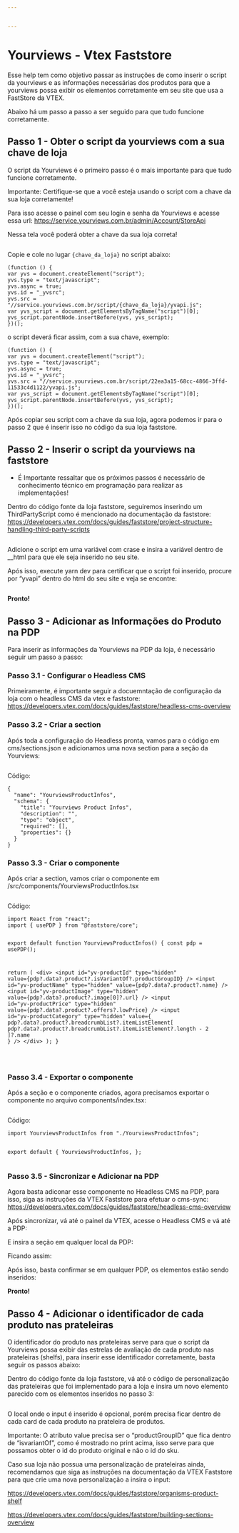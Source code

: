 ```yaml
---


---
```


<h1 id="yourviews---vtex-faststore">Yourviews - Vtex Faststore</h1>
<p>Esse help tem como objetivo passar as instruções de como inserir o script da yourviews e as informações necessárias dos produtos para que a yourviews possa exibir os elementos corretamente em seu site que usa a FastStore da VTEX.</p>
<p>Abaixo há um passo a passo a ser seguido para que tudo funcione corretamente.</p>
<h2 id="passo-1---obter-o-script-da-yourviews-com-a-sua-chave-de-loja">Passo 1 - Obter o script da yourviews com a sua chave de loja</h2>
<p>O script da Yourviews é o primeiro passo é o mais importante para que tudo funcione corretamente.</p>
<p>Importante: Certifique-se que a você esteja usando o script com a chave da sua loja corretamente!</p>
<p>Para isso acesse o painel com seu login e senha da Yourviews e acesse essa url: <a href="https://service.yourviews.com.br/admin/Account/StoreApi">https://service.yourviews.com.br/admin/Account/StoreApi</a></p>
<p>Nessa tela você poderá obter a chave da sua loja correta!</p>
<p><img src="https://lh7-rt.googleusercontent.com/docsz/AD_4nXc6dD-t5kkcBP5WobrA5z0OzVJoW9U123MCDD48M2h9q7agflp5Me2hi3Iepo6Wzw9SUQ7TA4C6IuN967SjSDO39ibNSql6yhA-kr8tPLlxgztwF6tc0WsddWoOe4MtlReb5vmQJQ?key=fzk-W8PesKQC-gQs6-CF8g" alt=""></p>
<p>Copie e cole no lugar <code>{chave_da_loja}</code> no script abaixo:</p>
<pre><code>(function () {
var yvs = document.createElement("script");
yvs.type = "text/javascript";
yvs.async = true;
yvs.id = "_yvsrc";
yvs.src = "//service.yourviews.com.br/script/{chave_da_loja}/yvapi.js";
var yvs_script = document.getElementsByTagName("script")[0];
yvs_script.parentNode.insertBefore(yvs, yvs_script);
})();
</code></pre>
<p>o script deverá ficar assim, com a sua chave, exemplo:</p>
<pre><code>(function () {
var yvs = document.createElement("script");
yvs.type = "text/javascript";
yvs.async = true;
yvs.id = "_yvsrc";
yvs.src = "//service.yourviews.com.br/script/22ea3a15-68cc-4866-3ffd-11533c4d1122/yvapi.js";
var yvs_script = document.getElementsByTagName("script")[0];
yvs_script.parentNode.insertBefore(yvs, yvs_script);
})();
</code></pre>
<p>Após copiar seu script com a chave da sua loja, agora podemos ir para o passo 2 que é inserir isso no código da sua loja faststore.</p>
<h2 id="passo-2---inserir-o-script-da-yourviews-na-faststore">Passo 2 - Inserir o script da yourviews na faststore</h2>
<ul>
<li>É Importante ressaltar que os próximos passos é necessário de conhecimento técnico em programação para realizar as implementações!</li>
</ul>
<p>Dentro do código fonte da loja faststore, seguiremos inserindo um ThirdPartyScript como é mencionado na documentação da faststore: <a href="https://developers.vtex.com/docs/guides/faststore/project-structure-handling-third-party-scripts">https://developers.vtex.com/docs/guides/faststore/project-structure-handling-third-party-scripts</a></p>
<p><img src="https://lh7-rt.googleusercontent.com/docsz/AD_4nXdkqAHlknDb2r0AOsYjzX6lzCwJ3JWgYJ30RBCKhXnKlmAYoai5hPAB7DBmVCA20ZSh_ghXxlcQFStGrOFxrhzYKje8KexatkyuVdc6wcFgTajuQG6_icCOiR3ldA_HouxNpoAT?key=fzk-W8PesKQC-gQs6-CF8g" alt=""></p>
<p>Adicione o script em uma variável com crase e insira a variável dentro de __html para que ele seja inserido no seu site.</p>
<p>Após isso, execute yarn dev para certificar que o script foi inserido, procure por “yvapi” dentro do html do seu site e veja se encontre:</p>
<p><img src="https://lh7-rt.googleusercontent.com/docsz/AD_4nXdUaxbw5oTJZo20M5Srb9SybwHd7Z2To9I29kSxalDRnnobPfCiIah2FK0tyc5kyZQUl8cOOGCNdBIWgXew-Q2pW0mnY32XivBzrl-4Jdn4TEfBBfvwr4nOyc5BR9x17RFtOix3IA?key=fzk-W8PesKQC-gQs6-CF8g" alt=""></p>
<p><strong>Pronto!</strong></p>
<h2 id="passo-3---adicionar-as-informações-do-produto-na-pdp">Passo 3 - Adicionar as Informações do Produto na PDP</h2>
<p>Para inserir as informações da Yourviews na PDP da loja, é necessário seguir um passo a passo:</p>
<h3 id="passo-3.1---configurar-o-headless-cms">Passo 3.1 - Configurar o Headless CMS</h3>
<p>Primeiramente, é importante seguir a docuemntação de configuração da loja com o headless CMS da vtex e faststore: <a href="https://developers.vtex.com/docs/guides/faststore/headless-cms-overview">https://developers.vtex.com/docs/guides/faststore/headless-cms-overview</a></p>
<h3 id="passo-3.2---criar-a-section">Passo 3.2 - Criar a section</h3>
<p>Após toda a configuração do Headless pronta, vamos para o código em cms/sections.json e adicionamos uma nova section para a seção da Yourviews:</p>
<p><img src="https://lh7-rt.googleusercontent.com/docsz/AD_4nXc_XWPiJGSxDn9EAFzTwXhv7qrVHoREkxLKBGKLr9NKIUkvbHcPiTeAsU2bIqOIRjRa2AwJvb2_3LlQ-Vt2E036jLQwLQSsM7rRcIv_MBUR9bFhuVnuPo2I0AZVL2o1e_4lSCVK?key=fzk-W8PesKQC-gQs6-CF8g" alt=""></p>
<p>Código:</p>
<pre><code>{
  "name": "YourviewsProductInfos",
  "schema": {
    "title": "Yourviews Product Infos",
    "description": "",
    "type": "object",
    "required": [],
    "properties": {}
  }
}
</code></pre>
<h3 id="passo-3.3---criar-o-componente">Passo 3.3 - Criar o componente</h3>
<p>Após criar a section, vamos criar o componente em /src/components/YourviewsProductInfos.tsx</p>
<p><img src="https://lh7-rt.googleusercontent.com/docsz/AD_4nXcjo0Ar3Fmpo5O4wXt4RHC_0F80wcQQrqq-YEGIn8fTZjqUhYBCqbjQfuQxoL0W-XKk-lagV_qwiUnIIfPGNS0vevDctlImNL2eqPhbnwu8P66_E15gQ5ZyK3giTRfQBJTeAwbdHQ?key=fzk-W8PesKQC-gQs6-CF8g" alt=""></p>
<p>Código:</p>
<pre><code>import React from "react";
import { usePDP } from "@faststore/core";

export default function YourviewsProductInfos() {
  const pdp = usePDP();
  
  return (
    &lt;div&gt;
      &lt;input
        id="yv-productId"
        type="hidden"
        value={pdp?.data?.product?.isVariantOf?.productGroupID}
      /&gt;
      &lt;input
        id="yv-productName"
        type="hidden"
        value={pdp?.data?.product?.name}
      /&gt;
      &lt;input
        id="yv-productImage"
        type="hidden"
        value={pdp?.data?.product?.image[0]?.url}
      /&gt;
      &lt;input
        id="yv-productPrice"
        type="hidden"
        value={pdp?.data?.product?.offers?.lowPrice}
      /&gt;
      &lt;input
        id="yv-productCategory"
        type="hidden"
        value={
          pdp?.data?.product?.breadcrumbList?.itemListElement[
            pdp?.data?.product?.breadcrumbList?.itemListElement?.length - 2
          ]?.name
        }
      /&gt;
    &lt;/div&gt;
  );
}

</code></pre>
<h3 id="passo-3.4---exportar-o-componente">Passo 3.4 - Exportar o componente</h3>
<p>Após a seção e o componente criados, agora precisamos exportar o componente no arquivo components/index.tsx:</p>
<p><img src="https://i.imgur.com/FDWZ7xz.png" alt=""></p>
<p>Código:</p>
<pre><code>import YourviewsProductInfos from "./YourviewsProductInfos";

export default {
  YourviewsProductInfos,
};
</code></pre>
<h3 id="passo-3.5---sincronizar-e-adicionar-na-pdp">Passo 3.5 - Sincronizar e Adicionar na PDP</h3>
<p>Agora basta adiconar esse componente no Headless CMS na PDP, para isso, siga as instruções da VTEX Faststore para efetuar o cms-sync:<br>
<a href="https://developers.vtex.com/docs/guides/faststore/headless-cms-overview">https://developers.vtex.com/docs/guides/faststore/headless-cms-overview</a></p>
<p>Após sincronizar, vá até o painel da VTEX, acesse o Headless CMS e vá até a PDP:<br>
<img src="https://i.imgur.com/6flNi7f.png" alt=""></p>
<p>E insira a seção em qualquer local da PDP:<br>
<img src="https://i.imgur.com/x9SvVkN.png" alt=""></p>
<p>Ficando assim:<br>
<img src="https://i.imgur.com/lAYVN7J.png" alt=""></p>
<p>Após isso, basta confirmar se em qualquer PDP, os elementos estão sendo inseridos:<br>
<img src="https://i.imgur.com/KrWlK8i.png" alt=""></p>
<p><strong>Pronto!</strong></p>
<h2 id="passo-4---adicionar-o-identificador-de-cada-produto-nas-prateleiras">Passo 4 - Adicionar o identificador de cada produto nas prateleiras</h2>
<p>O identificador do produto nas prateleiras serve para que o script da Yourviews possa exibir das estrelas de avaliação de cada produto nas prateleiras (shelfs), para inserir esse identificador corretamente, basta seguir os passos abaixo:</p>
<p>Dentro do código fonte da loja faststore, vá até o código de personalização das prateleiras que foi implementado para a loja e insira um novo elemento parecido com os elementos inseridos no passo 3:</p>
<p><img src="https://lh7-rt.googleusercontent.com/docsz/AD_4nXfi3oNoW8zsZh_0Jo0Q_w6iU_CxssfMEyrCtSDMp1FLlRRh3rEZ3QV-sjY3nY2LcB7zL4rtJqxby48YwnHj14j0m_7JYJTDdEAl_TxREGLmMIrgnVWnqyyGPeKtWlYrOMakD8p9?key=fzk-W8PesKQC-gQs6-CF8g" alt=""></p>
<p>O local onde o input é inserido é opcional, porém precisa ficar dentro de cada card de cada produto na prateleira de produtos.</p>
<p>Importante: O atributo value precisa ser o “productGroupID” que fica dentro de “isvariantOf”, como é mostrado no print acima, isso serve para que possamos obter o id do produto original e não o id do sku.</p>
<p>Caso sua loja não possua uma personalização de prateleiras ainda, recomendamos que siga as instruções na documentação da VTEX Faststore para que crie uma nova personalização a insira o input:</p>
<p><a href="https://developers.vtex.com/docs/guides/faststore/organisms-product-shelf">https://developers.vtex.com/docs/guides/faststore/organisms-product-shelf</a></p>
<p><a href="https://developers.vtex.com/docs/guides/faststore/building-sections-overview">https://developers.vtex.com/docs/guides/faststore/building-sections-overview</a></p>

